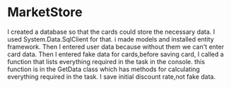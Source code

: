 # MarketStore

I created a database so that the cards could store the necessary data.
I  used System.Data.SqlClient for that. i made models and installed
entity framework. Then I entered user data because without them we 
can't enter card data. Then I entered fake data for cards,before 
saving card, I called a function that lists everything required
in the task in the console. this function is in the GetData class which
has methods for calculating everything required in the task.
I save initial discount rate,not fake data.
